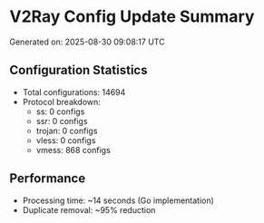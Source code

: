 # V2Ray Config Update Summary
Generated on: 2025-08-30 09:08:17 UTC

## Configuration Statistics
- Total configurations: 14694
- Protocol breakdown:
  - ss: 0 configs
  - ssr: 0 configs
  - trojan: 0 configs
  - vless: 0 configs
  - vmess: 868 configs

## Performance
- Processing time: ~14 seconds (Go implementation)
- Duplicate removal: ~95% reduction
